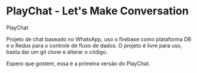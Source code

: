 # PlayChat - Let's Make Conversation
PlayChat

Projeto de chat baseado no WhatsApp, uso o firebase como plataforma DB e o Redux para o controle de fluxo de dados.
O projeto é livre para uso, basta dar um git clone e alterar o código.

Espero que gostem, essa é a primeira versão do PlayChat.
